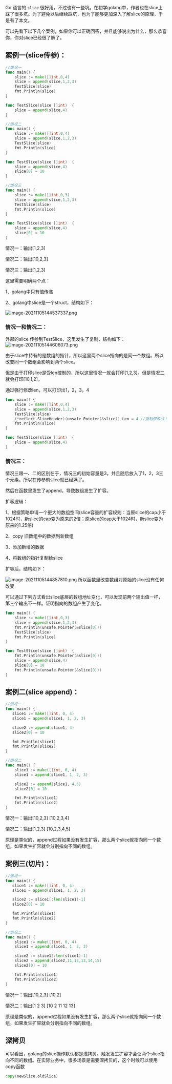 Go 语言的 `slice` 很好用，不过也有一些坑。在初学golang中，作者也在slice上踩了很多坑。为了避免以后继续踩坑，也为了能够更加深入了解slice的原理，于是有了本文。

可以先看下以下几个案例，如果你可以正确回答，并且能够说出为什么，那么恭喜你，你对slice已经很了解了。

## 案例一(slice传参)：

```go
//情况一
func main() {
	slice := make([]int,0,4)
	slice = append(slice,1,2,3)
	TestSlice(slice)
	fmt.Println(slice)
}

func TestSlice(slice []int)  {
	slice = append(slice,4)
}

//情况二
func main() {
	slice := make([]int,0,4)
	slice = append(slice,1,2,3)
	TestSlice(slice)
	fmt.Println(slice)
}

func TestSlice(slice []int)  {
	slice = append(slice,4)
	slice[0] = 10
}

//情况三
func main() {
	slice := make([]int,0,3)
	slice = append(slice,1,2,3)
	TestSlice(slice)
	fmt.Println(slice)
}

func TestSlice(slice []int)  {
	slice = append(slice,4)
	slice[0] = 10
}
```

情况一：输出[1,2,3]

情况二：输出[10,2,3]

情况三：输出[1,2,3]

这里需要明确两个点：

1、golang中只有值传递

2、golang中slice是一个struct，结构如下：


![image-20211105144537337.png](https://gitee.com/nieyunshu/picture/raw/master/img/20211106115906.image)

### 情况一和情况二：

外部的slice 传参到TestSlice，这里发生了复制，结构如下：
![image-20211105144606073.png](https://gitee.com/nieyunshu/picture/raw/master/img/20211106115914.image)

由于slice中持有的是数组的指针，所以这里两个slice指向的是同一个数组。所以改变同一个数组会影响到两个slice。

但是由于打印slice是受len控制的，所以这里情况一就会打印[1,2,3]。但是情况二就会打印[10,1,2]。

通过强行修改len，可以打印出1，2，3，4

```go
func main() {
	slice := make([]int,0,4)
	slice = append(slice,1,2,3)
	TestSlice(slice)
	(*reflect.SliceHeader)(unsafe.Pointer(&slice)).Len = 4 //强制修改slice长度
	fmt.Println(slice)
}

func TestSlice(slice []int)  {
	slice = append(slice,4)
}
```




### 情况三：

情况三跟一、二的区别在于，情况三的初始容量是3，并且随后放入了1，2，3三个元素。所以在传参前slice就已经满了。

然后在函数里发生了append，导致数组发生了扩容。

扩容逻辑：

1、根据策略申请一个更大的数组空间(slice容量的扩容规则：当原slice的cap小于1024时，新slice的cap变为原来的2倍；原slice的cap大于1024时，新slice变为原来的1.25倍)

2、copy 旧数组中的数据到新数组

3、添加新增的数据

4、将数组的指针复制给slice

扩容后，结构如下：

![image-20211105144857810.png](https://gitee.com/nieyunshu/picture/raw/master/img/20211106115921.image)
所以函数里改变数组对原始的slice没有任何改变

可以通过下列方式看出slice底层的数组地址变化，可以发现前两个输出值一样，第三个输出不一样。证明指向的数组产生了变化。

```go
func main() {
	slice := make([]int,0,3)
	slice = append(slice,1,2,3)
	fmt.Println(unsafe.Pointer(&slice[0]))
	TestSlice(slice)
	fmt.Println(slice)
}

func TestSlice(slice []int)  {
	fmt.Println(unsafe.Pointer(&slice[0]))
	slice = append(slice,4)
	slice[0] = 10
	fmt.Println(unsafe.Pointer(&slice[0]))
}
```

## 案例二(slice append)：

```go
//情况一
func main() {
   slice1 := make([]int, 0, 4)
   slice1 = append(slice1, 1, 2, 3)

   slice2 := append(slice1, 4)
   slice2[0] = 10

   fmt.Println(slice1)
   fmt.Println(slice2)
}

//情况二
func main() {
	slice1 := make([]int, 0, 4)
	slice1 = append(slice1, 1, 2, 3)

	slice2 := append(slice1, 4,5)
	slice2[0] = 10

	fmt.Println(slice1)
	fmt.Println(slice2)
}
```

情况一：输出[10,2,3]  [10,2,3,4]

情况二：输出[1,2,3]  [10,2,3,4,5]

原理是类似的，append过程如果没有发生扩容，那么两个slice就指向同一个数组，如果发生扩容就会分别指向不同的数组。

## 案例三(切片)：

```go
//情况一
func main() {
   slice1 := make([]int, 0, 4)
   slice1 = append(slice1, 1, 2, 3)

   slice2 := slice1[:len(slice1)-1]
   slice2[0] = 10

   fmt.Println(slice1)
   fmt.Println(slice2)
}

//情况二
func main() {
	slice1 := make([]int, 0, 4)
	slice1 = append(slice1, 1, 2, 3)

	slice2 := slice1[:len(slice1)-1]
	slice2 = append(slice2,11,12,13,14,15)
	slice2[0] = 10

	fmt.Println(slice1)
	fmt.Println(slice2)
}
```

情况一：输出[10,2,3]  [10,2]

情况二：输出[1 2 3]  [10 2 11 12 13]

原理是类似的，append过程如果没有发生扩容，那么两个slice就指向同一个数组，如果发生扩容就会分别指向不同的数组。

## 深拷贝

可以看出，golang的slice操作默认都是浅拷贝。触发发生扩容才会让两个slice指向不同的数组。在实际业务中，很多场景是需要深拷贝的，这个时候可以使用copy函数

```go
copy(newSlice,oldSlice)
```